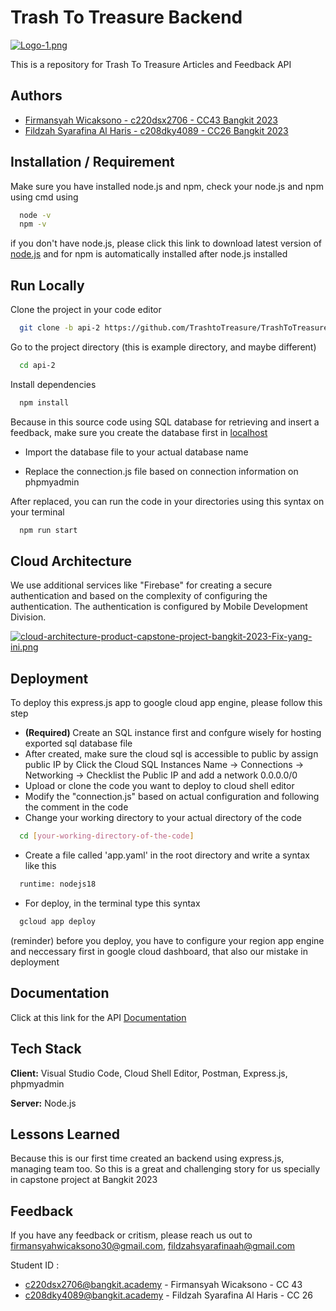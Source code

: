 
# Trash To Treasure Backend

[![Logo-1.png](https://i.postimg.cc/J4F84jSt/Logo-1.png)](https://postimg.cc/SJc3gYSp)

This is a repository for Trash To Treasure Articles and Feedback API


## Authors

- [Firmansyah Wicaksono - c220dsx2706 - CC43 Bangkit 2023](https://www.github.com/firmansyw30)
- [Fildzah Syarafina Al Haris - c208dky4089 - CC26 Bangkit 2023]()

## Installation / Requirement

Make sure you have installed node.js and npm, check your node.js and npm using cmd using 

```bash
  node -v
  npm -v
```

if you don't have node.js, please click this link to download latest version of [node.js](https://nodejs.org/en/download) and for npm is automatically installed after node.js installed
## Run Locally

Clone the project in your code editor

```bash
  git clone -b api-2 https://github.com/TrashtoTreasure/TrashToTreasure-Backend.git
```

Go to the project directory (this is example directory, and maybe different)

```bash
  cd api-2
```

Install dependencies

```bash
  npm install
```

Because in this source code using SQL database for retrieving and insert a feedback, make sure you create the database first in [localhost](http://localhost/phpmyadmin/)

- Import the database file to your actual database name

- Replace the connection.js file based on connection information on phpmyadmin

After replaced, you can run the code in your directories using this syntax on your terminal
```bash
  npm run start
```

## Cloud Architecture

We use additional services like "Firebase" for creating a secure authentication and based on the complexity of configuring the authentication. The authentication is configured by Mobile Development Division.

[![cloud-architecture-product-capstone-project-bangkit-2023-Fix-yang-ini.png](https://i.postimg.cc/fRsGb5Bz/cloud-architecture-product-capstone-project-bangkit-2023-Fix-yang-ini.png)](https://postimg.cc/bs6CCx7W)


## Deployment

To deploy this express.js app to google cloud app engine, please follow this step

- <b>(Required) </b> Create an SQL instance first and confgure wisely for hosting exported sql database file
- After created, make sure the cloud sql is accessible to public by assign public IP by Click the Cloud SQL Instances Name -> Connections -> Networking -> Checklist the Public IP and add a network 0.0.0.0/0
- Upload or clone the code you want to deploy to cloud shell editor
- Modify the "connection.js" based on actual configuration and following the comment in the code
- Change your working directory to your actual directory of the code
```bash
  cd [your-working-directory-of-the-code]
```
- Create a file called 'app.yaml' in the root directory and write a syntax like this
```bash
  runtime: nodejs18
```
- For deploy, in the terminal type this syntax
```bash
  gcloud app deploy
```
(reminder) before you deploy, you have to configure your region app engine and neccessary first in google cloud dashboard, that also our mistake in deployment
## Documentation

Click at this link for the API [Documentation](https://documenter.getpostman.com/view/27978723/2s93sf3WfS)


## Tech Stack

**Client:** Visual Studio Code, Cloud Shell Editor, Postman, Express.js, phpmyadmin

**Server:** Node.js


## Lessons Learned

Because this is our first time created an backend using express.js, managing team too. So this is a great and challenging story for us specially in capstone project at Bangkit 2023


## Feedback

If you have any feedback or critism, please reach us out to firmansyahwicaksono30@gmail.com, fildzahsyarafinaah@gmail.com

Student ID : 
- c220dsx2706@bangkit.academy - Firmansyah Wicaksono - CC 43
- c208dky4089@bangkit.academy - Fildzah Syarafina Al Haris - CC 26
